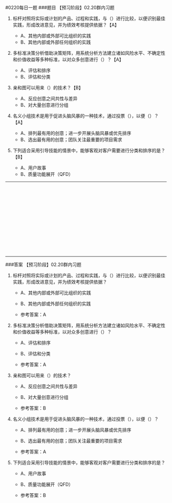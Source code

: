#0220每日一题
###题目
【预习阶段】02.20群内习题

1. 标杆对照将实际或计划的产品、过程和实践，与（）进行比较，以便识别最佳实践，形成改进意见，并为绩效考核提供依据？【A】
	- A、其他内部或外部可比组织的实践
	- B、其他内部或外部任何组织的实践

2. 多标准决策分析借助决策矩阵，用系统分析方法建立诸如风险水平、不确定性和价值收益等多种标准，以对众多创意进行（）？【A】
	- A、评估和排序
	- B、评估和分类

3. 亲和图可以用来（）的技术？【B】
	- A、反应创意之间共性与差异
	- B、对大量创意进行分组

4. 名义小组技术是用于促进头脑风暴的一种技术，通过投票（），以便（）？【A】
	- A、排列最有用的创意；进一步开展头脑风暴或优先排序
	- B、选出最有用的创意；团队关注最重要的项目需求

5. 下列适合采用引导技能的情景中，能够客观对客户需要进行分类和排序的是？【B】
	- A、用户故事
	- B、质量功能展开（QFD）

<hr/>
<br/><br/><br/><br/><br/><br/><br/><br/><br/><br/><br/><br/>
<hr/>

###答案
【预习阶段】02.20群内习题

1. 标杆对照将实际或计划的产品、过程和实践，与（）进行比较，以便识别最佳实践，形成改进意见，并为绩效考核提供依据？
	- A、其他内部或外部可比组织的实践
	- B、其他内部或外部任何组织的实践

	- 参考答案：A

2. 多标准决策分析借助决策矩阵，用系统分析方法建立诸如风险水平、不确定性和价值收益等多种标准，以对众多创意进行（）？
	- A、评估和排序
	- B、评估和分类

	- 参考答案：A

3. 亲和图可以用来（）的技术？
	- A、反应创意之间共性与差异
	- B、对大量创意进行分组

	- 参考答案：B

4. 名义小组技术是用于促进头脑风暴的一种技术，通过投票（），以便（）？
	- A、排列最有用的创意；进一步开展头脑风暴或优先排序
	- B、选出最有用的创意；团队关注最重要的项目需求

	- 参考答案：A

5. 下列适合采用引导技能的情景中，能够客观对客户需要进行分类和排序的是？
	- A、用户故事
	- B、质量功能展开（QFD）

	- 参考答案：B